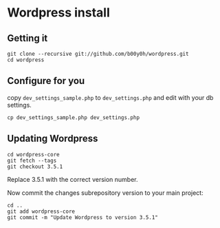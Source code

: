 # Wordpress install

## Getting it

    git clone --recursive git://github.com/b00y0h/wordpress.git
    cd wordpress

## Configure for you

copy `dev_settings_sample.php` to `dev_settings.php` and edit with your db settings.

    cp dev_settings_sample.php dev_settings.php
    
## Updating Wordpress

    cd wordpress-core
    git fetch --tags
    git checkout 3.5.1

Replace 3.5.1 with the correct version number.

Now commit the changes subrepository version to your main project:

    cd ..
    git add wordpress-core
    git commit -m "Update Wordpress to version 3.5.1"
